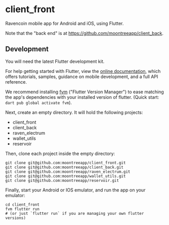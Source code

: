 # client_front

Ravencoin mobile app for Android and iOS, using Flutter.

Note that the "back end" is at https://github.com/moontreeapp/client_back.

## Development

You will need the latest Flutter development kit.

For help getting started with Flutter, view the
[online documentation](https://flutter.dev/docs), which offers tutorials,
samples, guidance on mobile development, and a full API reference.

We recommend installing [fvm](https://fvm.app/docs/getting_started/installation) ("Flutter Version Manager") to ease matching the app's dependencies with your installed version of flutter. (Quick start: `dart pub global activate fvm`).

Next, create an empty directory. It will hold the following projects:

- client_front
- client_back
- raven_electrum
- wallet_utils
- reservoir

Then, clone each project inside the empty directory:

```
git clone git@github.com:moontreeapp/client_front.git
git clone git@github.com:moontreeapp/client_back.git
git clone git@github.com:moontreeapp/raven_electrum.git
git clone git@github.com:moontreeapp/wallet_utils.git
git clone git@github.com:moontreeapp/reservoir.git
```

Finally, start your Android or IOS emulator, and run the app on your emulator:

```
cd client_front
fvm flutter run
# (or just `flutter run` if you are managing your own flutter versions)
```
